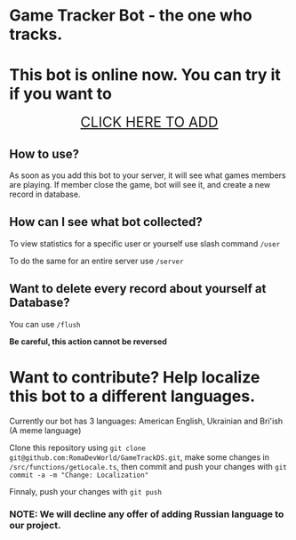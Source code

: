 # Game Tracker Bot - the one who tracks.

# This bot is online now. You can try it if you want to 

<div>
  <a class="button" href="https://discord.com/api/oauth2/authorize?client_id=1030546888367288320&permissions=3072&scope=bot" style="display: flex; justify-content: center; font-size: 25px">
    <div class="text">
      CLICK HERE TO ADD
    </div>
  </a>
</div>

## How to use?
As soon as you add this bot to your server, it will see what games members are playing. If member close the game, bot will see it, and create a new record in database.

## How can I see what bot collected?
To view statistics for a specific user or yourself use slash command `/user`

To do the same for an entire server use `/server`

## Want to delete every record about yourself at Database?
You can use `/flush`

**Be careful, this action cannot be reversed**


# Want to contribute? Help localize this bot to a different languages.

Currently our bot has 3 languages: American English, Ukrainian and Bri'ish (A meme language)

Clone this repository using `git clone git@github.com:RomaDevWorld/GameTrackDS.git`, make some changes in `/src/functions/getLocale.ts`, then commit and push your changes with `git commit -a -m "Change: Localization"`

Finnaly, push your changes with `git push`

### NOTE: We will decline any offer of adding Russian language to our project.